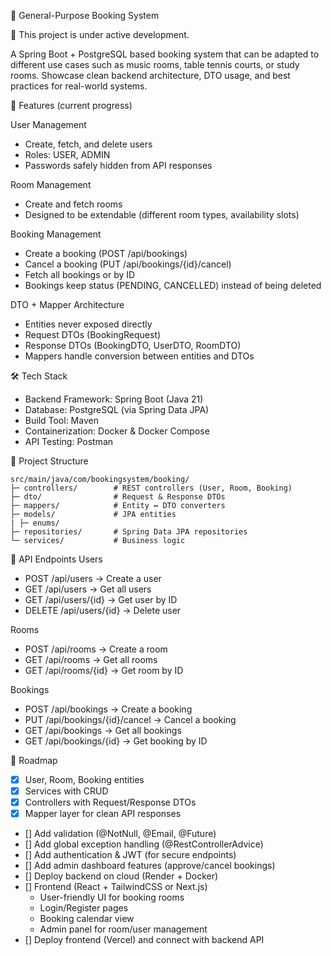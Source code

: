 📘 General-Purpose Booking System

🚧 This project is under active development.

A Spring Boot + PostgreSQL based booking system that can be adapted to different use cases such as music rooms, table tennis courts, or study rooms. Showcase clean backend architecture, DTO usage, and best practices for real-world systems.

🚀 Features (current progress)

User Management
  - Create, fetch, and delete users
  - Roles: USER, ADMIN
  - Passwords safely hidden from API responses

Room Management
  - Create and fetch rooms
  - Designed to be extendable (different room types, availability slots)

Booking Management
  - Create a booking (POST /api/bookings)
  - Cancel a booking (PUT /api/bookings/{id}/cancel)
  - Fetch all bookings or by ID
  - Bookings keep status (PENDING, CANCELLED) instead of being deleted

DTO + Mapper Architecture
  - Entities never exposed directly
  - Request DTOs (BookingRequest)
  - Response DTOs (BookingDTO, UserDTO, RoomDTO)
  - Mappers handle conversion between entities and DTOs

🛠 Tech Stack
  - Backend Framework: Spring Boot (Java 21)
  - Database: PostgreSQL (via Spring Data JPA)
  - Build Tool: Maven
  - Containerization: Docker & Docker Compose
  - API Testing: Postman

 📂 Project Structure
 ```text
src/main/java/com/bookingsystem/booking/
 ├─ controllers/        # REST controllers (User, Room, Booking)
 ├─ dto/                # Request & Response DTOs
 ├─ mappers/            # Entity ↔ DTO converters
 ├─ models/             # JPA entities
 | ├─ enums/
 ├─ repositories/       # Spring Data JPA repositories
 └─ services/           # Business logic
```

📡 API Endpoints
Users
  - POST /api/users → Create a user
  - GET /api/users → Get all users
  - GET /api/users/{id} → Get user by ID
  - DELETE /api/users/{id} → Delete user

Rooms
  - POST /api/rooms → Create a room
  - GET /api/rooms → Get all rooms
  - GET /api/rooms/{id} → Get room by ID

Bookings
  - POST /api/bookings → Create a booking
  - PUT /api/bookings/{id}/cancel → Cancel a booking
  - GET /api/bookings → Get all bookings
  - GET /api/bookings/{id} → Get booking by ID

📅 Roadmap
- [x] User, Room, Booking entities
- [x] Services with CRUD
- [x] Controllers with Request/Response DTOs
- [x] Mapper layer for clean API responses
- [] Add validation (@NotNull, @Email, @Future)
- [] Add global exception handling (@RestControllerAdvice)
- [] Add authentication & JWT (for secure endpoints)
- [] Add admin dashboard features (approve/cancel bookings)
- [] Deploy backend on cloud (Render + Docker)
- [] Frontend (React + TailwindCSS or Next.js)
    - User-friendly UI for booking rooms
    - Login/Register pages
    - Booking calendar view
    - Admin panel for room/user management
- [] Deploy frontend (Vercel) and connect with backend API

